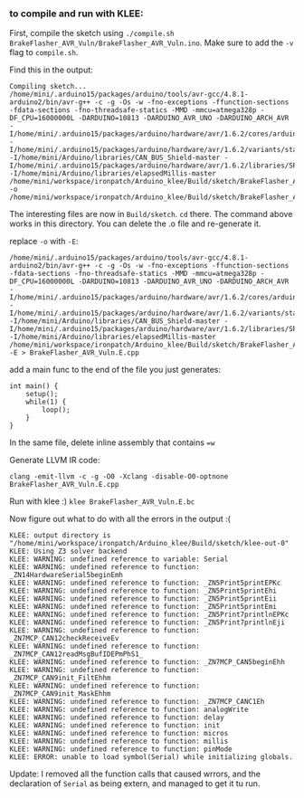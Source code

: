### to compile and run with KLEE:
First, compile the sketch using `./compile.sh BrakeFlasher_AVR_Vuln/BrakeFlasher_AVR_Vuln.ino`. Make sure to add the `-v` flag to `compile.sh`.

Find this in the output:
```
Compiling sketch...
/home/mini/.arduino15/packages/arduino/tools/avr-gcc/4.8.1-arduino2/bin/avr-g++ -c -g -Os -w -fno-exceptions -ffunction-sections -fdata-sections -fno-threadsafe-statics -MMD -mmcu=atmega328p -DF_CPU=16000000L -DARDUINO=10813 -DARDUINO_AVR_UNO -DARDUINO_ARCH_AVR -I/home/mini/.arduino15/packages/arduino/hardware/avr/1.6.2/cores/arduino -I/home/mini/.arduino15/packages/arduino/hardware/avr/1.6.2/variants/standard -I/home/mini/Arduino/libraries/CAN_BUS_Shield-master -I/home/mini/.arduino15/packages/arduino/hardware/avr/1.6.2/libraries/SPI -I/home/mini/Arduino/libraries/elapsedMillis-master /home/mini/workspace/ironpatch/Arduino_klee/Build/sketch/BrakeFlasher_AVR_Vuln.ino.cpp -o /home/mini/workspace/ironpatch/Arduino_klee/Build/sketch/BrakeFlasher_AVR_Vuln.ino.cpp.o
```

The interesting files are now in `Build/sketch`. `cd` there.
The command above works in this directory. You can delete the .o file and re-generate it.

replace `-o` with `-E`:
```
/home/mini/.arduino15/packages/arduino/tools/avr-gcc/4.8.1-arduino2/bin/avr-g++ -c -g -Os -w -fno-exceptions -ffunction-sections -fdata-sections -fno-threadsafe-statics -MMD -mmcu=atmega328p -DF_CPU=16000000L -DARDUINO=10813 -DARDUINO_AVR_UNO -DARDUINO_ARCH_AVR -I/home/mini/.arduino15/packages/arduino/hardware/avr/1.6.2/cores/arduino -I/home/mini/.arduino15/packages/arduino/hardware/avr/1.6.2/variants/standard -I/home/mini/Arduino/libraries/CAN_BUS_Shield-master -I/home/mini/.arduino15/packages/arduino/hardware/avr/1.6.2/libraries/SPI -I/home/mini/Arduino/libraries/elapsedMillis-master /home/mini/workspace/ironpatch/Arduino_klee/Build/sketch/BrakeFlasher_AVR_Vuln.ino.cpp -E > BrakeFlasher_AVR_Vuln.E.cpp
```
add a main func to the end of the file you just generates:
```
int main() {
	setup();
	while(1) {
		loop();
	}
}
```

In the same file, delete inline assembly that contains `=w`

Generate LLVM IR code:
```
clang -emit-llvm -c -g -O0 -Xclang -disable-O0-optnone BrakeFlasher_AVR_Vuln.E.cpp
```


Run with klee :) `klee BrakeFlasher_AVR_Vuln.E.bc`

Now figure out what to do with all the errors in the output :(
```
KLEE: output directory is "/home/mini/workspace/ironpatch/Arduino_klee/Build/sketch/klee-out-0"
KLEE: Using Z3 solver backend
KLEE: WARNING: undefined reference to variable: Serial
KLEE: WARNING: undefined reference to function: _ZN14HardwareSerial5beginEmh
KLEE: WARNING: undefined reference to function: _ZN5Print5printEPKc
KLEE: WARNING: undefined reference to function: _ZN5Print5printEhi
KLEE: WARNING: undefined reference to function: _ZN5Print5printEii
KLEE: WARNING: undefined reference to function: _ZN5Print5printEmi
KLEE: WARNING: undefined reference to function: _ZN5Print7printlnEPKc
KLEE: WARNING: undefined reference to function: _ZN5Print7printlnEji
KLEE: WARNING: undefined reference to function: _ZN7MCP_CAN12checkReceiveEv
KLEE: WARNING: undefined reference to function: _ZN7MCP_CAN12readMsgBufIDEPmPhS1_
KLEE: WARNING: undefined reference to function: _ZN7MCP_CAN5beginEhh
KLEE: WARNING: undefined reference to function: _ZN7MCP_CAN9init_FiltEhhm
KLEE: WARNING: undefined reference to function: _ZN7MCP_CAN9init_MaskEhhm
KLEE: WARNING: undefined reference to function: _ZN7MCP_CANC1Eh
KLEE: WARNING: undefined reference to function: analogWrite
KLEE: WARNING: undefined reference to function: delay
KLEE: WARNING: undefined reference to function: init
KLEE: WARNING: undefined reference to function: micros
KLEE: WARNING: undefined reference to function: millis
KLEE: WARNING: undefined reference to function: pinMode
KLEE: ERROR: unable to load symbol(Serial) while initializing globals.
```

Update: I removed all the function calls that caused wrrors, and the declaration of `Serial` as being extern, and managed to get it tu run.
